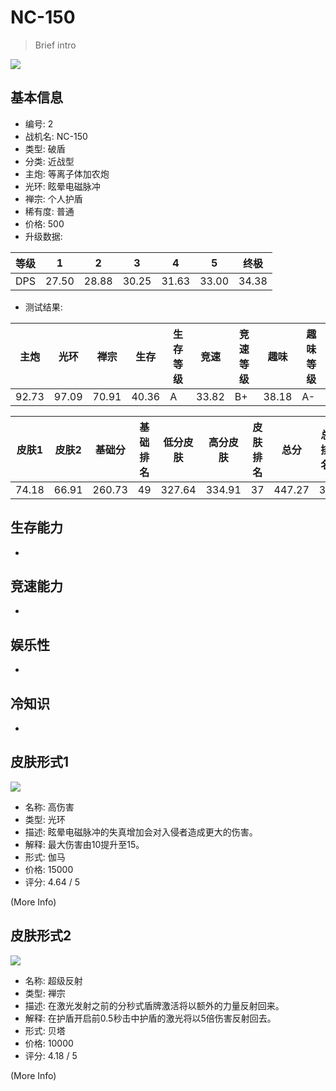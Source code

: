# NC-150

> Brief intro

<img src="/ships/ship_2.png" style={{zoom:1}}/>

## 基本信息

- 编号: 2
- 战机名: NC-150
- 类型: 破盾
- 分类: 近战型
- 主炮: 等离子体加农炮
- 光环: 眩晕电磁脉冲
- 禅宗: 个人护盾
- 稀有度: 普通
- 价格: 500
- 升级数据: 

| 等级 | 1 | 2 | 3 | 4 | 5 | 终极 |
|--|--|--|--|--|--|--|
| DPS | 27.50 | 28.88 | 30.25 | 31.63 | 33.00 | 34.38 |

- 测试结果: 

| 主炮 | 光环 | 禅宗 | 生存 | 生存等级 | 竞速 | 竞速等级 | 趣味 | 趣味等级 |
|--|--|--|--|--|--|--|--|--|
| 92.73 | 97.09 | 70.91 | 40.36 | A | 33.82 | B+ | 38.18 | A- |

| 皮肤1 | 皮肤2 | 基础分 | 基础排名 | 低分皮肤 | 高分皮肤 | 皮肤排名 | 总分 | 总排名 |
|--|--|--|--|--|--|--|--|--|
| 74.18 | 66.91 | 260.73 | 49 | 327.64 | 334.91 | 37 | 447.27 | 33 |

## 生存能力

-

## 竞速能力

-

## 娱乐性

-

## 冷知识

-

## 皮肤形式1

<img src="/ships/ship_2_apex_1.png" style={{zoom:1}}/>

- 名称: 高伤害
- 类型: 光环
- 描述: 眩晕电磁脉冲的失真增加会对入侵者造成更大的伤害。
- 解释: 最大伤害由10提升至15。
- 形式: 伽马
- 价格: 15000
- 评分: 4.64 / 5

(More Info)

## 皮肤形式2

<img src="/ships/ship_2_apex_2.png" style={{zoom:1}}/>

- 名称: 超级反射
- 类型: 禅宗
- 描述: 在激光发射之前的分秒式盾牌激活将以额外的力量反射回来。
- 解释: 在护盾开启前0.5秒击中护盾的激光将以5倍伤害反射回去。
- 形式: 贝塔
- 价格: 10000
- 评分: 4.18 / 5

(More Info)
